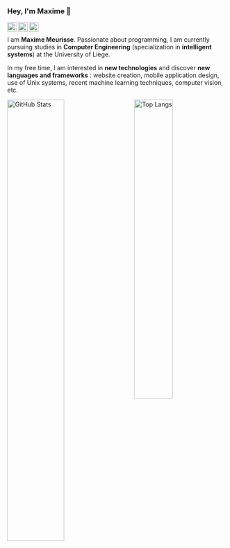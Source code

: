 <h3>Hey, I'm Maxime 👋</h3>

<p>
	<a href="https://znkvzr.com/">
		<img align="left" width="22px" src="https://znkvzr.com/resources/images/svg/favicon.svg">
	</a>
	<a href="https://www.linkedin.com/in/meurissemaxime/">
		<img align="left" width="22px" src="https://cdn.jsdelivr.net/npm/simple-icons@v3/icons/linkedin.svg">
	</a>
	<a href="mailto:max.meurisse@outlook.com">
		<img align="left" width="22px" src="https://cdn.jsdelivr.net/npm/simple-icons@v3/icons/microsoftoutlook.svg">
	</a>
</p>

<br>

<p>
	I am <b>Maxime Meurisse</b>. Passionate about programming, I am currently pursuing studies in <b>Computer Engineering</b> (specialization in <b>intelligent systems</b>) at the University of Liège.
</p>

<p>
	In my free time, I am interested in <b>new technologies</b> and discover <b>new languages and frameworks</b> : website creation, mobile application design, use of Unix systems, recent machine learning techniques, computer vision, etc.
</p>

<p>
	<a href="https://github.com/meurissemax"><img width="51%" src="https://github-readme-stats.vercel.app/api?username=meurissemax&count_private=true&show_icons=true&hide_title=true" alt="GitHub Stats" align="left"></a>
	<a href="https://github.com/meurissemax"><img width="42%" src="https://github-readme-stats.vercel.app/api/top-langs/?username=meurissemax&layout=compact&hide_title=true" alt="Top Langs" align="right"></a>
</p>

